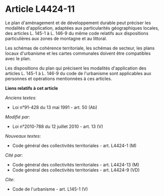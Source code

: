 # Article L4424-11

Le plan d'aménagement et de développement durable peut préciser les modalités d'application, adaptées aux particularités
géographiques locales, des articles L. 145-1 à L. 146-9 du même code relatifs aux dispositions particulières aux zones de
montagne et au littoral. 

Les schémas de cohérence territoriale, les schémas de secteur, les plans locaux d'urbanisme et les cartes communales doivent
être compatibles avec le plan. 

Les dispositions du plan qui précisent les modalités d'application des articles L. 145-1 à L. 146-9 du code de l'urbanisme
sont applicables aux personnes et opérations mentionnées à ces articles.

**Liens relatifs à cet article**

_Anciens textes_:

  - Loi n°91-428 du 13 mai 1991 - art. 50 (Ab)

_Modifié par_:

  - Loi n°2010-788 du 12 juillet 2010 - art. 13 (V)

_Nouveaux textes_:

  - Code général des collectivités territoriales - art. L4424-1 (M)

_Cité par_:

  - Code général des collectivités territoriales - art. L4424-13 (M)
  - Code général des collectivités territoriales - art. L4424-9 (VD)

_Cite_:

  - Code de l'urbanisme - art. L145-1 (V)
